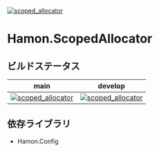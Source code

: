 ﻿[![scoped_allocator](https://github.com/shibainuudon/HamonCore/actions/workflows/scoped_allocator.yml/badge.svg)](https://github.com/shibainuudon/HamonCore/actions/workflows/scoped_allocator.yml)

# Hamon.ScopedAllocator


## ビルドステータス

| main | develop |
| ---- | ------- |
|[![scoped_allocator](https://github.com/shibainuudon/HamonCore/actions/workflows/scoped_allocator.yml/badge.svg?branch=main)](https://github.com/shibainuudon/HamonCore/actions/workflows/scoped_allocator.yml)|[![scoped_allocator](https://github.com/shibainuudon/HamonCore/actions/workflows/scoped_allocator.yml/badge.svg?branch=develop)](https://github.com/shibainuudon/HamonCore/actions/workflows/scoped_allocator.yml)|

## 依存ライブラリ

* Hamon.Config
